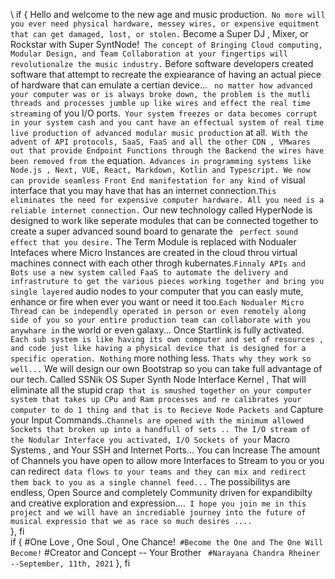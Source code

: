 \ 
if 
{
Hello and welcome to the new age and music production.`
No more will you ever need physical hardware, messey wires, or expensive equitment that can get damaged, lost, or stolen.`
Become a Super DJ , Mixer, or Rockstar with Super SyntNode!`
The concept of Bringing Cloud computing, Modular Design, and Team Collaboration at your fingertips will revolutionalze the music industry.`
Before software developers created software that attempt to recreate the expiearance of having an actual piece of hardware that can emulate a certian device... `
no matter how advanced your computer was or is always broke down, the problem is the mutli threads and processes jumble up like wires and effect the real time streaming`
of you I/O ports.`
Your system freezes or data becomes corrupt in your system cash and you cant have an effectual system of real time live production of advanced modular music production`
at all.`
With the advent of API protocols, SaaS, FaaS and all the other CDN , VMwares out that provide Endpoint Functions through the Backend the wires have been removed from the`
equation.`
Advances in programming systems like Node.js , Next, VUE, React, Markdown, Kotlin and Typescript. We now can provide seamless Front End manifestation for any kind of`
visual interface that you may have that has an internet connection.`
This eliminates the need for expensive computer hardware. All you need is a reliable internet connection. `
Our new technology called HyperNode is designed to work like seperate modules that can be connected together to create a super advanced sound board to genarate the `
perfect sound effect that you desire.`
The Term Module is replaced with Nodualer Intefaces where Micro Instances are created in the cloud throu virtual machines connect with each other throgh kubernates.`
Finnaly APIs and Bots use a new system called FaaS to automate the delivery and infrastruture to get the various pieces working together and bring you single layered `
audio nodes to your computer that you can easly mute, enhance or fire when ever you want or need it too.`
Each Nodualer Micro Thread can be independly operated in person or even remotely along side of you so your entire production team can collaborate with you anywhare in `
the world or even galaxy... Once Startlink is fully activated.`
Each sub system is like having its own computer and set of resources , and code just like having a physical device that is designed for a specific operation. Nothing` 
more nothing less. `
Thats why they work so well... `
We will design our own Bootstrap so you can take full advantage of our tech. Called SSNik OS  Super Synth Node Interface Kernel , That will eliminate all the stupid crap`
that is smushed together on your computer system that takes up CPu and Ram processes and re calibrates your computer to do 1 thing and that is to Recieve Node Packets and`
Capture your Input Commands..`
Channels are opened with the minimum allowed Sockets that broken up into a handfull of sets .. The I/O stream of the Nodular Interface you activated, I/O Sockets of your `
Macro Systems , and Your SSH and Internet Ports...  You can Increase The amount of Channels you have open to allow more Interfaces to Stream to you or you can redirect`
data flows to your teams and they can mix and redirect them back to you as a single channel feed...`
The possibilitys are endless, Open Source and completely Community driven for expandibilty and creative exploration and expression....`
I hope you join me in this project and we will have an incrediable journey into the future of musical expressio that we as race so much desires ....` \
},
fi
\
if
{
#One Love , One Soul , One Chance!`
#Become the One and The One Will Become!`
#Creator and Concept -- Your Brother `
#Narayana Chandra Rheiner --September, 11th, 2021`
},
fi
